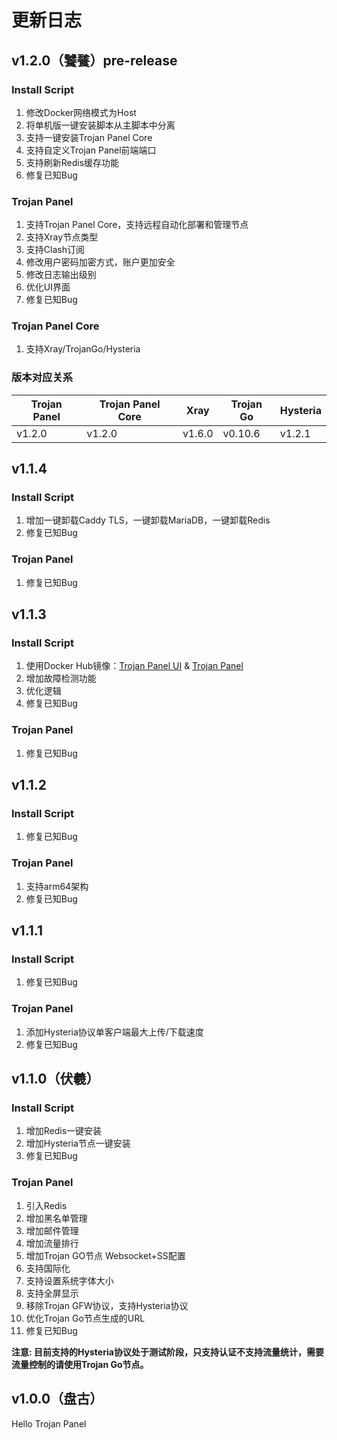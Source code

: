 # 更新日志

## v1.2.0（饕餮）pre-release

### Install Script

1. 修改Docker网络模式为Host
2. 将单机版一键安装脚本从主脚本中分离
3. 支持一键安装Trojan Panel Core
4. 支持自定义Trojan Panel前端端口
5. 支持刷新Redis缓存功能
6. 修复已知Bug

### Trojan Panel

1. 支持Trojan Panel Core，支持远程自动化部署和管理节点
2. 支持Xray节点类型
3. 支持Clash订阅
4. 修改用户密码加密方式，账户更加安全
5. 修改日志输出级别
6. 优化UI界面
7. 修复已知Bug

### Trojan Panel Core

1. 支持Xray/TrojanGo/Hysteria

### 版本对应关系

| Trojan Panel | Trojan Panel Core | Xray   | Trojan Go | Hysteria |
|--------------|-------------------|--------|-----------|----------|
| v1.2.0       | v1.2.0            | v1.6.0 | v0.10.6   | v1.2.1   |

## v1.1.4

### Install Script

1. 增加一键卸载Caddy TLS，一键卸载MariaDB，一键卸载Redis
2. 修复已知Bug

### Trojan Panel

1. 修复已知Bug

## v1.1.3

### Install Script

1. 使用Docker Hub镜像：[Trojan Panel UI](https://hub.docker.com/r/jonssonyan/trojan-panel-ui)
   & [Trojan Panel](https://hub.docker.com/r/jonssonyan/trojan-panel)
2. 增加故障检测功能
3. 优化逻辑
4. 修复已知Bug

### Trojan Panel

1. 修复已知Bug

## v1.1.2

### Install Script

1. 修复已知Bug

### Trojan Panel

1. 支持arm64架构
2. 修复已知Bug

## v1.1.1

### Install Script

1. 修复已知Bug

### Trojan Panel

1. 添加Hysteria协议单客户端最大上传/下载速度
2. 修复已知Bug

## v1.1.0（伏羲）

### Install Script

1. 增加Redis一键安装
2. 增加Hysteria节点一键安装
3. 修复已知Bug

### Trojan Panel

1. 引入Redis
2. 增加黑名单管理
3. 增加邮件管理
4. 增加流量排行
5. 增加Trojan GO节点 Websocket+SS配置
6. 支持国际化
7. 支持设置系统字体大小
8. 支持全屏显示
9. 移除Trojan GFW协议，支持Hysteria协议
10. 优化Trojan Go节点生成的URL
11. 修复已知Bug

**注意: 目前支持的Hysteria协议处于测试阶段，只支持认证不支持流量统计，需要流量控制的请使用Trojan Go节点。**

## v1.0.0（盘古）

Hello Trojan Panel